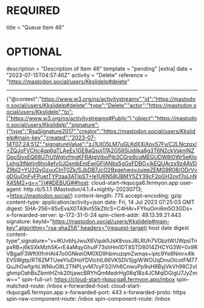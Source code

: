 
# REQUIRED
title = "Queue Item 46"
# OPTIONAL
description = "Description of Item 46"
template = "pending"
[extra]
date = "2023-07-15T04:57:46Z"
activity = "Delete"
reference = "https://mastodon.social/users/Kkslidelp#delete"

---
{"@context":"https://www.w3.org/ns/activitystreams","id":"https://mastodon.social/users/Kkslidelp#delete","type":"Delete","actor":"https://mastodon.social/users/Kkslidelp","to":["https://www.w3.org/ns/activitystreams#Public"],"object":"https://mastodon.social/users/Kkslidelp","signature":{"type":"RsaSignature2017","creator":"https://mastodon.social/users/Kkslidelp#main-key","created":"2023-07-14T07:24:51Z","signatureValue":"zJ1UIO5LM7uGLKdXXiXovS7Fv/C2LNczqx/+ZQJoFVChc4qp6qTLAeEx1GE8aQsoj17A2G585lJdjIka8g3T6N2ckVsknINZGpo5lvxEQ68U7rUIWgtvfmgKFRAtgViboPjb3CGrp9cqMEGUDW8t0Wr5eKIoLphg3tNetjn6hn4efv0JGxmbEmEwiGFlANbs5gGxFDBO+lkEQUArzx9z4AVDZ9bI2+YU2QyGzuuCInT0Zk/SJbDB7JcO2BsgehwsvJuieeZEMG9R08/ODrVvgDGuOnFyFPuetTYPzaa3ATIpST+Ie1U6N58UBMY5ZY39cF2pGH2ovf7oLnNX4SM2+g=="}}##DEBUG##host: cloud-start-rkqucga6.fermyon.app
user-agent: http.rb/5.1.1 (Mastodon/4.1.4+nightly-20230713; +https://mastodon.social/)
content-length: 775
accept-encoding: gzip
content-type: application/activity+json
date: Fri, 14 Jul 2023 07:25:03 GMT
digest: SHA-256=85vEvaX0TA9vt55kZtlcS+C4HAr+FYhuOmi6m5O3GDs=
x-forwarded-server: ip-172-31-0-24
spin-client-addr: 49.13.59.21:443
signature: keyId="https://mastodon.social/users/Kkslidelp#main-key",algorithm="rsa-sha256",headers="(request-target) host date digest content-type",signature="v+iKUvbhjJwuX6VqukfiJsK8vuxJ8LRUh7VGbztWUWpslTnpxRB+j6kSXkMzh5K+rE4aMqyGhuIF73shHm1DT8STD8014ZHCYG3W+0x9RVBgalF3WftXIfnHAl47o0GNkeiOM0XD9hbmuzqmZwnqe+iptc9Ye8Nmrx4lkEV5Wgtp/RT6ZMTUeeYIuDHoYDVlchIL66VKSDVSjgiWWOUqDnuOlcotFM77QuJhGwfgrhLWNIuO8L2TNPLyvM7cyFS2iVh6CnwuPp9uH8ByjVkVh98C2xIghmpOahBsZbmtHZnk20tjawcBRYhQmMedrHg08q1Bz4JCMqlDGigU7JyZmw=="
spin-full-url: https://cloud-start-rkqucga6.fermyon.app/inbox
spin-matched-route: /inbox
x-forwarded-host: cloud-start-rkqucga6.fermyon.app
x-forwarded-port: 443
x-forwarded-proto: https
spin-raw-component-route: /inbox
spin-component-route: /inbox

